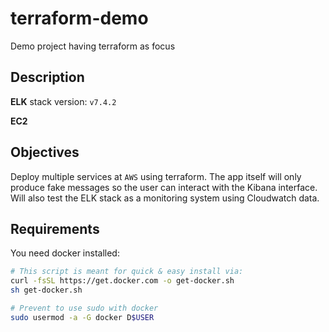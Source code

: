# terraform-demo

Demo project having terraform as focus


## Description

**ELK** stack version: `v7.4.2`

**EC2**


## Objectives

Deploy multiple services at `AWS` using terraform.
The app itself will only produce fake messages so the user can interact with the Kibana interface.
Will also test the ELK stack as a monitoring system using Cloudwatch data.


## Requirements

You need docker installed:

```bash
# This script is meant for quick & easy install via:
curl -fsSL https://get.docker.com -o get-docker.sh
sh get-docker.sh

# Prevent to use sudo with docker
sudo usermod -a -G docker D$USER
```